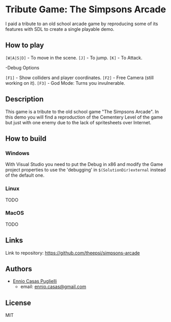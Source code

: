 # Tribute Game: The Simpsons Arcade

I paid a tribute to an old school arcade game by reproducing some of its features with SDL to create a single playable demo. 

## How to play

`[W|A|S|D]` - To move in the scene.
`[J]` - To jump.
`[K]` - To Attack.

-Debug Options

`[F1]` - Show colliders and player coordinates.
`[F2]` - Free Camera (still working on it).
`[F3]` - God Mode: Turns you invulnerable.

## Description

This game is a tribute to the old school game "The Simpsons Arcade".
In this demo you will find a reproduction of the Cementery Level of the game but just with one enemy due to the lack of spritesheets over Internet. 

## How to build

### Windows

With Visual Studio you need to put the Debug in x86 and modify the Game project properties to use the 'debugging' in `$(SolutionDir)external` instead of the default one.

### Linux

TODO

### MacOS

TODO

## Links

Link to repository: https://github.com/theepsi/simpsons-arcade

## Authors

* [Ennio Casas Puglielli](https://github.com/theepsi)
    * email: ennio.casas@gmail.com

## License

MIT